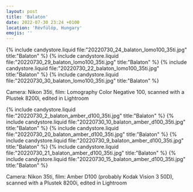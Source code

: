```yaml
---
layout: post
title: 'Balaton'
date: 2022-07-30 23:24 +0100
location: 'Révfülöp, Hungary'
emojis: ''
---
```


{% include candystore.liquid file:"20220730_24_balaton_lomo100_35ti.jpg" title:"Balaton" %}
{% include candystore.liquid file:"20220730_29_balaton_lomo100_35ti.jpg" title:"Balaton" %}
{% include candystore.liquid file:"20220730_22_balaton_lomo100_35ti.jpg" title:"Balaton" %}
{% include candystore.liquid file:"20220730_30_balaton_lomo100_35ti.jpg" title:"Balaton" %}

Camera: Nikon 35ti, film: Lomography Color Negative 100, scanned with a Plustek 8200i, edited in Lightroom

{% include candystore.liquid file:"20220730_2_balaton_amber_d100_35ti.jpg" title:"Balaton" %}
{% include candystore.liquid file:"20220730_10_balaton_amber_d100_35ti.jpg" title:"Balaton" %}
{% include candystore.liquid file:"20220730_20_balaton_amber_d100_35ti.jpg" title:"Balaton" %}
{% include candystore.liquid file:"20220730_9_balaton_amber_d100_35ti.jpg" title:"Balaton" %}
{% include candystore.liquid file:"20220730_21_balaton_amber_d100_35ti.jpg" title:"Balaton" %}
{% include candystore.liquid file:"20220730_15_balaton_amber_d100_35ti.jpg" title:"Balaton" %}

Camera: Nikon 35ti, film: Amber D100 (probably Kodak Vision 3 50D), scanned with a Plustek 8200i, edited in Lightroom